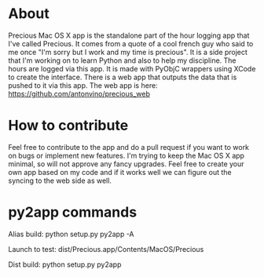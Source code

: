 # About
Precious Mac OS X app is the standalone part of the hour logging app that I've called Precious. It comes from a quote of a cool french guy who said to me once "I'm sorry but I work and my time is precious".
It is a side project that I'm working on to learn Python and also to help my discipline.
The hours are logged via this app. It is made with PyObjC wrappers using XCode to create the interface.
There is a web app that outputs the data that is pushed to it via this app. The web app is here: https://github.com/antonvino/precious_web


# How to contribute
Feel free to contribute to the app and do a pull request if you want to work on bugs or implement new features. I'm trying to keep the Mac OS X app minimal, so will not approve any fancy upgrades. Feel free to create your own app based on my code and if it works well we can figure out the syncing to the web side as well.

# py2app commands
Alias build:
python setup.py py2app -A

Launch to test:
dist/Precious.app/Contents/MacOS/Precious

Dist build:
python setup.py py2app

